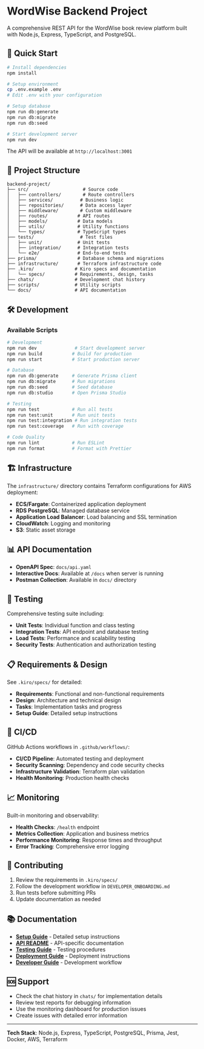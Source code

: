# WordWise Backend Project

A comprehensive REST API for the WordWise book review platform built with Node.js, Express, TypeScript, and PostgreSQL.

## 🚀 Quick Start

```bash
# Install dependencies
npm install

# Setup environment
cp .env.example .env
# Edit .env with your configuration

# Setup database
npm run db:generate
npm run db:migrate
npm run db:seed

# Start development server
npm run dev
```

The API will be available at `http://localhost:3001`

## 📁 Project Structure

```
backend-project/
├── src/                    # Source code
│   ├── controllers/        # Route controllers
│   ├── services/          # Business logic
│   ├── repositories/      # Data access layer
│   ├── middleware/        # Custom middleware
│   ├── routes/           # API routes
│   ├── models/           # Data models
│   ├── utils/            # Utility functions
│   └── types/            # TypeScript types
├── tests/                 # Test files
│   ├── unit/             # Unit tests
│   ├── integration/      # Integration tests
│   └── e2e/              # End-to-end tests
├── prisma/               # Database schema and migrations
├── infrastructure/       # Terraform infrastructure code
├── .kiro/               # Kiro specs and documentation
│   └── specs/           # Requirements, design, tasks
├── chats/               # Development chat history
├── scripts/             # Utility scripts
└── docs/                # API documentation
```

## 🛠️ Development

### Available Scripts

```bash
# Development
npm run dev              # Start development server
npm run build           # Build for production
npm run start           # Start production server

# Database
npm run db:generate     # Generate Prisma client
npm run db:migrate      # Run migrations
npm run db:seed         # Seed database
npm run db:studio       # Open Prisma Studio

# Testing
npm run test            # Run all tests
npm run test:unit       # Run unit tests
npm run test:integration # Run integration tests
npm run test:coverage   # Run with coverage

# Code Quality
npm run lint            # Run ESLint
npm run format          # Format with Prettier
```

## 🏗️ Infrastructure

The `infrastructure/` directory contains Terraform configurations for AWS deployment:

- **ECS/Fargate**: Containerized application deployment
- **RDS PostgreSQL**: Managed database service
- **Application Load Balancer**: Load balancing and SSL termination
- **CloudWatch**: Logging and monitoring
- **S3**: Static asset storage

## 📊 API Documentation

- **OpenAPI Spec**: `docs/api.yaml`
- **Interactive Docs**: Available at `/docs` when server is running
- **Postman Collection**: Available in `docs/` directory

## 🧪 Testing

Comprehensive testing suite including:

- **Unit Tests**: Individual function and class testing
- **Integration Tests**: API endpoint and database testing
- **Load Tests**: Performance and scalability testing
- **Security Tests**: Authentication and authorization testing

## 📋 Requirements & Design

See `.kiro/specs/` for detailed:

- **Requirements**: Functional and non-functional requirements
- **Design**: Architecture and technical design
- **Tasks**: Implementation tasks and progress
- **Setup Guide**: Detailed setup instructions

## 🔄 CI/CD

GitHub Actions workflows in `.github/workflows/`:

- **CI/CD Pipeline**: Automated testing and deployment
- **Security Scanning**: Dependency and code security checks
- **Infrastructure Validation**: Terraform plan validation
- **Health Monitoring**: Production health checks

## 📈 Monitoring

Built-in monitoring and observability:

- **Health Checks**: `/health` endpoint
- **Metrics Collection**: Application and business metrics
- **Performance Monitoring**: Response times and throughput
- **Error Tracking**: Comprehensive error logging

## 🤝 Contributing

1. Review the requirements in `.kiro/specs/`
2. Follow the development workflow in `DEVELOPER_ONBOARDING.md`
3. Run tests before submitting PRs
4. Update documentation as needed

## 📚 Documentation

- **[Setup Guide](.kiro/specs/SETUP.md)** - Detailed setup instructions
- **[API README](README.md)** - API-specific documentation
- **[Testing Guide](TESTING_GUIDE.md)** - Testing procedures
- **[Deployment Guide](DEPLOYMENT.md)** - Deployment instructions
- **[Developer Guide](DEVELOPER_ONBOARDING.md)** - Development workflow

## 🆘 Support

- Check the chat history in `chats/` for implementation details
- Review test reports for debugging information
- Use the monitoring dashboard for production issues
- Create issues with detailed error information

---

**Tech Stack**: Node.js, Express, TypeScript, PostgreSQL, Prisma, Jest, Docker, AWS, Terraform